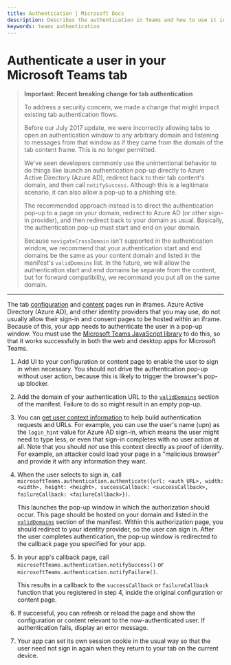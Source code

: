```yaml
---
title: Authentication | Microsoft Docs
description: Describes the authentication in Teams and how to use it in your apps
keywords: teams authentication
---
```


# Authenticate a user in your Microsoft Teams tab

>**Important: Recent breaking change for tab authentication**
>
>To address a security concern, we made a change that might impact existing tab authentication flows.
>
>Before our July 2017 update, we were incorrectly allowing tabs to open an authentication window to any arbitrary domain and listening to messages from that window as if they came from the domain of the tab content frame. This is no longer permitted.
> 
>We've seen developers commonly use the unintentional behavior to do things like launch an authentication pop-up directly to Azure Active Directory (Azure AD), redirect back to their tab content's domain, and then call `notifySuccess`. Although this is a legitimate scenario, it can also allow a pop-up to a phishing site.
> 
>The recommended approach instead is to direct the authentication pop-up to a page on your domain, redirect to Azure AD (or other sign-in provider), and then redirect back to your domain as usual. Basically, the authentication pop-up must start and end on your domain.
>
>Because `navigateCrossDomain` isn't supported in the authentication window, we recommend that your authentication start and end domains be the same as your content domain and listed in the manifest's `validDomains` list. In the future, we will allow the authentication start and end domains be separate from the content, but for forward compatibility, we recommand you put all on the same domain.

---

The tab [configuration](createconfigpage.md) and [content](createcontentpage.md) pages run in iframes. Azure Active Directory (Azure AD), and other identity providers that you may use, do not usually allow their sign-in and consent pages to be hosted within an iframe.  Because of this, your app needs to authenticate the user in a pop-up window. You must use the [Microsoft Teams JavaScript library](jslibrary.md) to do this, so that it works successfully in both the web and desktop apps for Microsoft Teams.  

1. Add UI to your configuration or content page to enable the user to sign in when necessary. You should not drive the authentication pop-up without user action, because this is likely to trigger the browser's pop-up blocker.

2. Add the domain of your authentication URL to the [`validDomains`](schema.md#validdomains) section of the manifest. Failure to do so might result in an empty pop-up.

3. You can [get user context information](getusercontext.md) to help build authentication requests and URLs. For example, you can use the user's name (upn) as the `login_hint` value for Azure AD sign-in, which means the user might need to type less, or even that sign-in completes with no user action at all. Note that you should *not* use this context directly as proof of identity. For example, an attacker could load your page in a "malicious browser" and provide it with any information they want.

4. When the user selects to sign in, call `microsoftTeams.authentication.authenticate({url: <auth URL>, width: <width>, height: <height>, successCallback: <successCallback>, failureCallback: <failureCallback>})`.
	
   This launches the pop-up window in which the authorization should occur. This page should be hosted on your domain and listed in the [`validDomains`](schema.md#validdomains) section of the manifest. Within this authorization page, you should redirect to your identity provider, so the user can sign in. After the user completes authentication, the pop-up window is redirected to the callback page you specified for your app.
   
5. In your app's callback page, call `microsoftTeams.authentication.notifySuccess()` or `microsoftTeams.authentication.notifyFailure()`.
	
   This results in a callback to the `successCallback` or `failureCallback` function that you registered in step 4, inside the original configuration or content page.

6. If successful, you can refresh or reload the page and show the configuration or content relevant to the now-authenticated user. If authentication fails, display an error message.

7. Your app can set its own session cookie in the usual way so that the user need not sign in again when they return to your tab on the current device.
